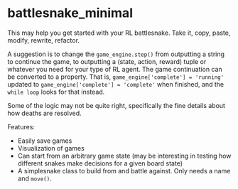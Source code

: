 # battlesnake_minimal


This may help you get started with your RL battlesnake. Take it, copy, paste, modify, rewrite, refactor.

A suggestion is to change the <code>game_engine.step()</code> from outputting a string to continue the game, to outputting a (state, action, reward) tuple or whatever you need for your type of RL agent.
The game continuation can be converted to a property. That is, <code>game_engine['complete'] = 'running'</code> updated to <code>game_engine['complete'] = 'complete'</code> when finished, and the <code>while loop</code> looks for that instead.

Some of the logic may not be quite right, specifically the fine details about how deaths are resolved.


Features:<br>
- Easily save games<br>
- Visualization of games<br>
- Can start from an arbitrary game state (may be interesting in testing how different snakes make decisions for a given board state)<br>
- A simplesnake class to build from and battle against. Only needs a name and <code>move()</code>.
